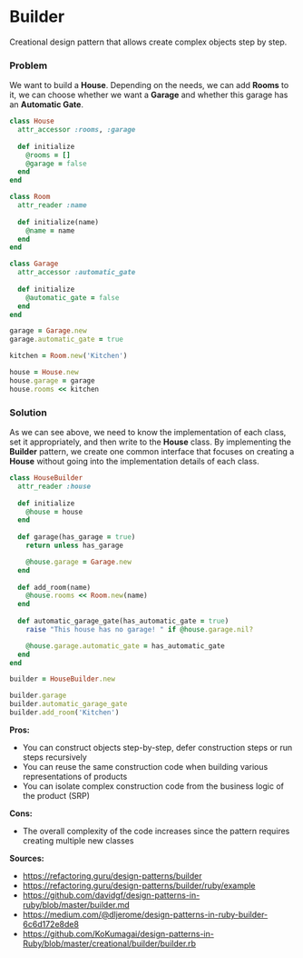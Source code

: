 # Builder

Creational design pattern that allows create complex objects step by step.

### Problem

We want to build a **House**. Depending on the needs, we can add **Rooms** to it, we can choose whether we want a **Garage** and whether this garage has an **Automatic Gate**.

``` Ruby
class House
  attr_accessor :rooms, :garage
  
  def initialize
    @rooms = []
    @garage = false
  end
end

class Room
  attr_reader :name
  
  def initialize(name)
    @name = name
  end
end

class Garage
  attr_accessor :automatic_gate
  
  def initialize
    @automatic_gate = false
  end
end

garage = Garage.new
garage.automatic_gate = true

kitchen = Room.new('Kitchen')

house = House.new
house.garage = garage
house.rooms << kitchen
```

### Solution

As we can see above, we need to know the implementation of each class, set it appropriately, and then write to the **House** class. By implementing the **Builder** pattern, we create one common interface that focuses on creating a **House** without going into the implementation details of each class.

``` Ruby
class HouseBuilder
  attr_reader :house
  
  def initialize
    @house = house
  end
  
  def garage(has_garage = true)
    return unless has_garage

    @house.garage = Garage.new
  end
  
  def add_room(name)
    @house.rooms << Room.new(name)
  end
  
  def automatic_garage_gate(has_automatic_gate = true)
    raise "This house has no garage! " if @house.garage.nil?

    @house.garage.automatic_gate = has_automatic_gate
  end
end

builder = HouseBuilder.new

builder.garage
builder.automatic_garage_gate
builder.add_room('Kitchen')
```

**Pros:**
- You can construct objects step-by-step, defer construction steps or run steps recursively
- You can reuse the same construction code when building various representations of products
- You can isolate complex construction code from the business logic of the product (SRP)

**Cons:**
- The overall complexity of the code increases since the pattern requires creating multiple new classes

**Sources:**
- https://refactoring.guru/design-patterns/builder
- https://refactoring.guru/design-patterns/builder/ruby/example
- https://github.com/davidgf/design-patterns-in-ruby/blob/master/builder.md
- https://medium.com/@dljerome/design-patterns-in-ruby-builder-6c6d172e8de8
- https://github.com/KoKumagai/design-patterns-in-Ruby/blob/master/creational/builder/builder.rb
